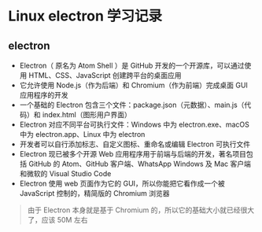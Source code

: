 # Linux electron 学习记录
## electron

* Electron（ 原名为 Atom Shell ）是 GitHub 开发的一个开源库，可以通过使用 HTML、CSS、JavaScript 创建跨平台的桌面应用
* 它允许使用 Node.js（作为后端）和 Chromium（作为前端）完成桌面 GUI 应用程序的开发
* 一个基础的 Electron 包含三个文件：package.json（元数据）、main.js（代码）和 index.html（图形用户界面）
* Electron 对应不同平台可执行文件：Windows 中为 electron.exe、macOS 中为 electron.app、Linux 中为 electron 
* 开发者可以自行添加标志、自定义图标、重命名或编辑 Electron 可执行文件
* Electron 现已被多个开源 Web 应用程序用于前端与后端的开发，著名项目包括 GitHub 的 Atom、GitHub 客户端、WhatsApp Windows 及 Mac 客户端和微软的 Visual Studio Code
* Electron 使用 web 页面作为它的 GUI，所以你能把它看作成一个被 JavaScript 控制的，精简版的 Chromium 浏览器

> 由于 Electron 本身就是基于 Chromium 的，所以它的基础大小就已经很大了，应该 50M 左右
